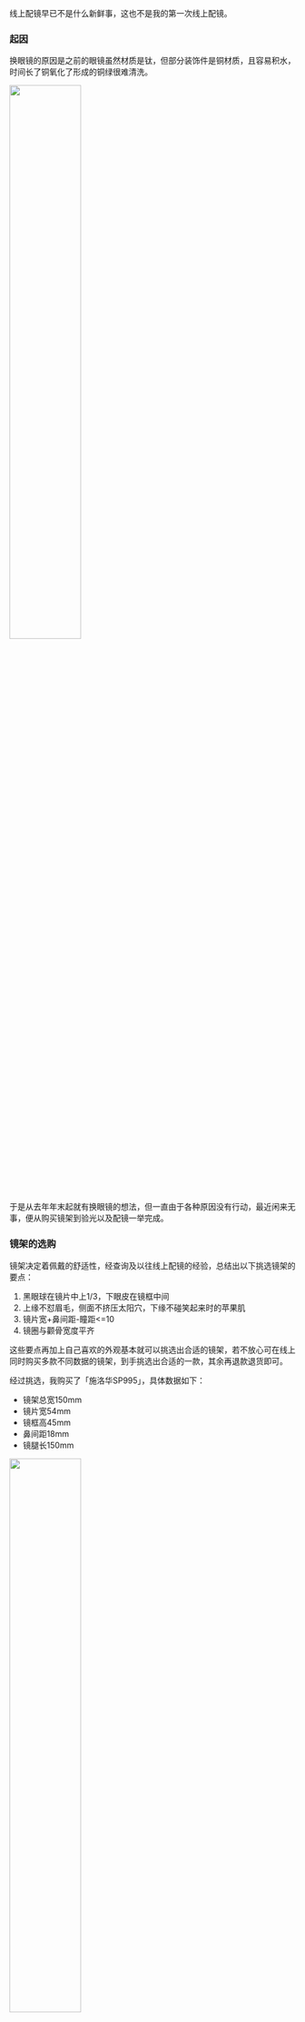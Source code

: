 线上配镜早已不是什么新鲜事，这也不是我的第一次线上配镜。

### 起因

换眼镜的原因是之前的眼镜虽然材质是钛，但部分装饰件是铜材质，且容易积水，时间长了铜氧化了形成的铜绿很难清洗。

<div><img src="https://github.com/KawausoJyou/KawausoJyou.github.io/assets/92703641/47930a6d-cf4f-4e5c-b545-c349afc8d314" width="50%" height="50%"></div>

于是从去年年末起就有换眼镜的想法，但一直由于各种原因没有行动，最近闲来无事，便从购买镜架到验光以及配镜一举完成。

### 镜架的选购

镜架决定着佩戴的舒适性，经查询及以往线上配镜的经验，总结出以下挑选镜架的要点：

1. 黑眼球在镜片中上1/3，下眼皮在镜框中间
2. 上缘不怼眉毛，侧面不挤压太阳穴，下缘不碰笑起来时的苹果肌
3. 镜片宽+鼻间距-瞳距<=10
4. 镜圈与颧骨宽度平齐

这些要点再加上自己喜欢的外观基本就可以挑选出合适的镜架，若不放心可在线上同时购买多款不同数据的镜架，到手挑选出合适的一款，其余再退款退货即可。

经过挑选，我购买了「施洛华SP995」，具体数据如下：

- 镜架总宽150mm
- 镜片宽54mm
- 镜框高45mm
- 鼻间距18mm
- 镜腿长150mm

<div><img src="https://github.com/KawausoJyou/KawausoJyou.github.io/assets/92703641/a997e79b-503c-46e1-bae9-1924ea24a12b" width="50%" height="50%"></div>

### 验光

验光的数据对于配镜的准确性至关重要。一般有以下地点较为靠谱：

- 专业眼科医院（如爱尔眼科等）
- 眼视光中心（如蔡司优视力）
- 大型连锁眼镜店（如宝岛眼镜）

以我过往验光的经验对于综合性医院类似眼科部门认为其一人流量大验光不仔细，其二很难把眼光数据拿到手，为此我选择了在美团团购直接购买「宝岛眼镜」的眼光套餐，主打一个目标明确。

购买套餐后到店验光需要提前2天预约，预约到店告知对方预约的服务即可，验光后数据会直接发送到宝岛眼镜小程序。

<div><img src="https://github.com/KawausoJyou/KawausoJyou.github.io/assets/92703641/f23791f4-a124-4f70-9124-f3a366675841" width="50%" height="50%"></div>

幸运的是，我选择的这家店铺因无法核销团购码，给我了一次免费验光，立省79块钱。

### 配镜

拿到验光数据配镜就很简单了，不管是在淘宝还是京东都有线上配镜的店铺，把验光数据发送给对方挑选合适的镜片即可，对于我平时不爱护眼镜，随手放随手擦，基本一年到两年就会换一副对镜片没有什么较高的要求，防蓝光镜片在我看来更是降低视觉体验的智商税，故选择了「尼德克UV-LENS」。

<div><img src="https://github.com/KawausoJyou/KawausoJyou.github.io/assets/92703641/c12da19a-0b53-47c1-8bd3-f1b8b40ba2d2" width="50%" height="50%"></div>

### 后记

线上配镜如今还是很方便的，如果看到说线上配镜打三折、四折这种话术笑笑就好，配镜本就是暴利行业，打折也是基于线下配镜的价格打折而已。

<div><img src="https://github.com/KawausoJyou/KawausoJyou.github.io/assets/92703641/9b11244c-29a7-45e6-a653-6baa73233456" width="50%" height="50%"></div>

经这次配镜得知左眼涨到了300度，散光涨到了100度，右眼涨到了350，散光涨到了75度，相比上次验光不升反降，这次看来还是得适度用眼啊（不可能。